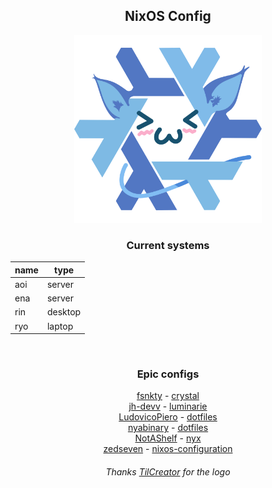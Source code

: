 <div align = center>

## NixOS Config

<img src = "https://raw.githubusercontent.com/TilCreator/NixOwO/refs/heads/master/NixOwO.svg" height = "300" width = "300" alt = "NixOwO">

### Current systems

| name | type |
| --- |  ---  |
| aoi | server |
| ena | server |
| rin | desktop |
| ryo | laptop |

<br>

### Epic configs

[fsnkty](https://github.com/fsnkty) - [crystal](https://github.com/fsnkty/crystal)
<br>
[jh-devv](https://github.com/jh-devv) - [luminarie](https://github.com/jh-devv/luminarie)
<br>
[LudovicoPiero](https://github.com/LudovicoPiero) - [dotfiles](https://github.com/LudovicoPiero/dotfiles)
<br>
[nyabinary](https://github.com/nyabinary) - [dotfiles](https://github.com/nyabinary/dotfiles)
<br>
[NotAShelf](https://github.com/notashelf) - [nyx](https://github.com/notashelf/nyx)
<br>
[zedseven](https://github.com/zedseven) - [nixos-configuration](https://github.com/zedseven/nixos-configuration)
<br>
###### Thanks [TilCreator](https://github.com/TilCreator/NixOwO) for the logo
